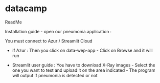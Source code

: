 # datacamp

ReadMe

Installation guide - open our pneumonia application : 

You must connect to Azur / Streamlit Cloud 
- if Azur : 
Then you click on data-wep-app - Click on Browse and it will run

- Streamlit user guide : 
You have to download X-Ray images - Select the one you want to test and upload it on the area indicated - The program will output if pneumonia is detected or not


